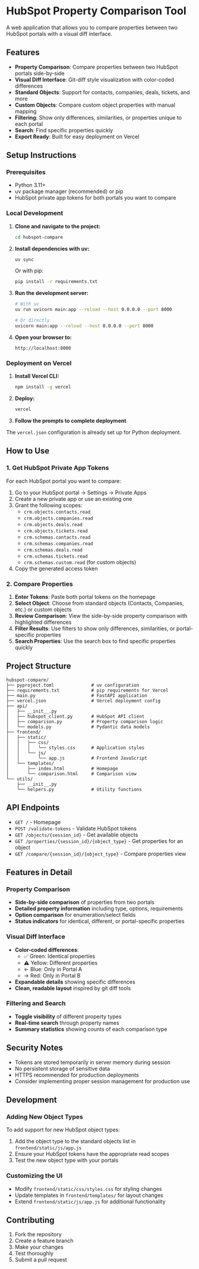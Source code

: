 # HubSpot Property Comparison Tool

A web application that allows you to compare properties between two HubSpot portals with a visual diff interface.

## Features

- **Property Comparison**: Compare properties between two HubSpot portals side-by-side
- **Visual Diff Interface**: Git-diff style visualization with color-coded differences
- **Standard Objects**: Support for contacts, companies, deals, tickets, and more
- **Custom Objects**: Compare custom object properties with manual mapping
- **Filtering**: Show only differences, similarities, or properties unique to each portal
- **Search**: Find specific properties quickly
- **Export Ready**: Built for easy deployment on Vercel

## Setup Instructions

### Prerequisites

- Python 3.11+
- uv package manager (recommended) or pip
- HubSpot private app tokens for both portals you want to compare

### Local Development

1. **Clone and navigate to the project:**
   ```bash
   cd hubspot-compare
   ```

2. **Install dependencies with uv:**
   ```bash
   uv sync
   ```

   Or with pip:
   ```bash
   pip install -r requirements.txt
   ```

3. **Run the development server:**
   ```bash
   # With uv
   uv run uvicorn main:app --reload --host 0.0.0.0 --port 8000
   
   # Or directly
   uvicorn main:app --reload --host 0.0.0.0 --port 8000
   ```

4. **Open your browser to:**
   ```
   http://localhost:8000
   ```

### Deployment on Vercel

1. **Install Vercel CLI:**
   ```bash
   npm install -g vercel
   ```

2. **Deploy:**
   ```bash
   vercel
   ```

3. **Follow the prompts to complete deployment**

The `vercel.json` configuration is already set up for Python deployment.

## How to Use

### 1. Get HubSpot Private App Tokens

For each HubSpot portal you want to compare:

1. Go to your HubSpot portal → Settings → Private Apps
2. Create a new private app or use an existing one
3. Grant the following scopes:
   - `crm.objects.contacts.read`
   - `crm.objects.companies.read`
   - `crm.objects.deals.read`
   - `crm.objects.tickets.read`
   - `crm.schemas.contacts.read`
   - `crm.schemas.companies.read`
   - `crm.schemas.deals.read`
   - `crm.schemas.tickets.read`
   - `crm.schemas.custom.read` (for custom objects)
4. Copy the generated access token

### 2. Compare Properties

1. **Enter Tokens**: Paste both portal tokens on the homepage
2. **Select Object**: Choose from standard objects (Contacts, Companies, etc.) or custom objects
3. **Review Comparison**: View the side-by-side property comparison with highlighted differences
4. **Filter Results**: Use filters to show only differences, similarities, or portal-specific properties
5. **Search Properties**: Use the search box to find specific properties quickly

## Project Structure

```
hubspot-compare/
├── pyproject.toml              # uv configuration
├── requirements.txt            # pip requirements for Vercel
├── main.py                     # FastAPI application
├── vercel.json                 # Vercel deployment config
├── api/
│   ├── __init__.py
│   ├── hubspot_client.py       # HubSpot API client
│   ├── comparison.py           # Property comparison logic
│   └── models.py               # Pydantic data models
├── frontend/
│   ├── static/
│   │   ├── css/
│   │   │   └── styles.css      # Application styles
│   │   └── js/
│   │       └── app.js          # Frontend JavaScript
│   └── templates/
│       ├── index.html          # Homepage
│       └── comparison.html     # Comparison view
└── utils/
    ├── __init__.py
    └── helpers.py              # Utility functions
```

## API Endpoints

- `GET /` - Homepage
- `POST /validate-tokens` - Validate HubSpot tokens
- `GET /objects/{session_id}` - Get available objects
- `GET /properties/{session_id}/{object_type}` - Get properties for an object
- `GET /compare/{session_id}/{object_type}` - Compare properties view

## Features in Detail

### Property Comparison
- **Side-by-side comparison** of properties from two portals
- **Detailed property information** including type, options, requirements
- **Option comparison** for enumeration/select fields
- **Status indicators** for identical, different, or portal-specific properties

### Visual Diff Interface
- **Color-coded differences**:
  - ✅ Green: Identical properties
  - ⚠️ Yellow: Different properties
  - ← Blue: Only in Portal A
  - → Red: Only in Portal B
- **Expandable details** showing specific differences
- **Clean, readable layout** inspired by git diff tools

### Filtering and Search
- **Toggle visibility** of different property types
- **Real-time search** through property names
- **Summary statistics** showing counts of each comparison type

## Security Notes

- Tokens are stored temporarily in server memory during session
- No persistent storage of sensitive data
- HTTPS recommended for production deployments
- Consider implementing proper session management for production use

## Development

### Adding New Object Types

To add support for new HubSpot object types:

1. Add the object type to the standard objects list in `frontend/static/js/app.js`
2. Ensure your HubSpot tokens have the appropriate read scopes
3. Test the new object type with your portals

### Customizing the UI

- Modify `frontend/static/css/styles.css` for styling changes
- Update templates in `frontend/templates/` for layout changes
- Extend `frontend/static/js/app.js` for additional functionality

## Contributing

1. Fork the repository
2. Create a feature branch
3. Make your changes
4. Test thoroughly
5. Submit a pull request